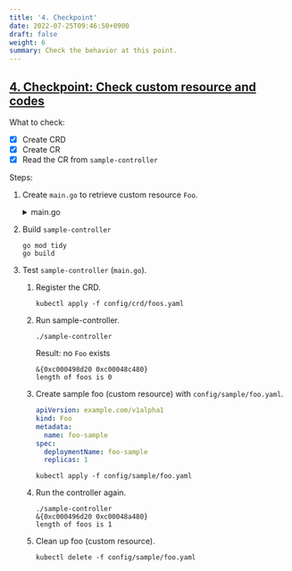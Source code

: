 ```yaml
---
title: '4. Checkpoint'
date: 2022-07-25T09:46:50+0900
draft: false
weight: 6
summary: Check the behavior at this point.
---
```


## [4. Checkpoint: Check custom resource and codes](https://github.com/nakamasato/sample-controller/commit/c08c56d0dd831ebdae458b57325420b5065e0158)

What to check:
- [x] Create CRD
- [x] Create CR
- [x] Read the CR from `sample-controller`

Steps:

1. Create `main.go` to retrieve custom resource `Foo`.

    <details><summary>main.go</summary>

    ```go
    package main

    import (
        "context"
        "flag"
        "path/filepath"

        "k8s.io/client-go/tools/clientcmd"
        "k8s.io/client-go/util/homedir"
        "k8s.io/klog/v2"

        clientset "github.com/nakamasato/sample-controller/pkg/generated/clientset/versioned"
        metav1 "k8s.io/apimachinery/pkg/apis/meta/v1"
    )

    func main() {
        klog.InitFlags(nil)
        var kubeconfig *string

        if home := homedir.HomeDir(); home != "" {
            kubeconfig = flag.String("kubeconfig", filepath.Join(home, ".kube", "config"), "(optional)")
        } else {
            kubeconfig = flag.String("kubeconfig", "", "absolute path to kubeconfig file")
        }
        flag.Parse()

        config, err := clientcmd.BuildConfigFromFlags("", *kubeconfig)
        if err != nil {
            klog.Fatalf("Error building kubeconfig: %s", err.Error())
        }

        exampleClientset, err := clientset.NewForConfig(config)
        if err != nil {
            klog.Fatalf("Error building kubernetes clientset: %s", err.Error())
        }
        klog.Info(exampleClientset)

        foos, err := exampleClientset.ExampleV1alpha1().Foos("").List(context.Background(), metav1.ListOptions{})
        if err != nil {
            klog.Fatalf("listing foos %s %s", err.Error())
        }
        klog.Infof("length of foos is %d", len(foos.Items))
    }
    ```

    </details>

1. Build `sample-controller`

    ```
    go mod tidy
    go build
    ```

1. Test `sample-controller` (`main.go`).

    1. Register the CRD.

        ```
        kubectl apply -f config/crd/foos.yaml
        ```
    1. Run sample-controller.

        ```
        ./sample-controller
        ```

        Result: no `Foo` exists

        ```
        &{0xc000498d20 0xc00048c480}
        length of foos is 0
        ```

    1. Create sample foo (custom resource) with `config/sample/foo.yaml`.

        ```yaml
        apiVersion: example.com/v1alpha1
        kind: Foo
        metadata:
          name: foo-sample
        spec:
          deploymentName: foo-sample
          replicas: 1
        ```

        ```
        kubectl apply -f config/sample/foo.yaml
        ```

    1. Run the controller again.

        ```
        ./sample-controller
        &{0xc000496d20 0xc00048a480}
        length of foos is 1
        ```

    1. Clean up foo (custom resource).

        ```
        kubectl delete -f config/sample/foo.yaml
        ```
